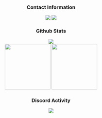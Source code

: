 <div align="center">
<h3>Contact Information</h3>
<a href="https://discord.com/users/1192060600868671617" target"blank_"><img src="https://img.shields.io/badge/@_ashenworks%20-111111.svg?&style=for-the-badge&logo=discord&logoColor=white"></a>
<a href="https://github.com/ashenbloom" target"blank_"><img src="https://img.shields.io/badge/GitHub%20-111111.svg?&style=for-the-badge&logo=github&logoColor=white"></a>
</div>

<div align="center">
<h3>Github Stats</h3>
  <div><img src="https://komarev.com/ghpvc/?username=ashenbloom&label=PROFILE+VIEWS&color=grey"/></div>
  <img src="https://github-readme-stats.vercel.app/api?username=ashenbloom&count_private=true&hide_border=true&show_icons=true&include_all_commits=true&bg_color=0d1117&title_color=FFFFFF&text_color=9f9f9f&icon_color=FFFFFF" width="%100" height="150px">
<img src="https://github-readme-stats.vercel.app/api/top-langs/?username=ashenbloom&layout=compact&theme=nord&hide_border=true&bg_color=0d1117&border_radius=6&title_color=FFFFFF" width="%100" height="150px">
</a>

<div align="center">
<h3>Discord Activity</h3>
   <a href="https://discord.com/users/1192060600868671617" target="_blank">
      <img src="https://lanyard-profile-readme.vercel.app/api/979786819673669671?bg=0d1117&animated=true&hideDiscrim=false&borderRadius=31px">
   </a>
</div>
